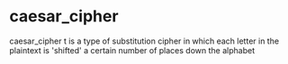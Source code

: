 # caesar_cipher
caesar_cipher t is a type of substitution cipher in which each letter in the plaintext is 'shifted' a certain number of places down the alphabet
